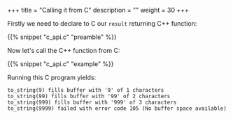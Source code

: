 +++
title = "Calling it from C"
description = ""
weight = 30
+++

Firstly we need to declare to C our `result` returning C++ function:

{{% snippet "c_api.c" "preamble" %}}

Now let's call the C++ function from C:

{{% snippet "c_api.c" "example" %}}

Running this C program yields:

```
to_string(9) fills buffer with '9' of 1 characters
to_string(99) fills buffer with '99' of 2 characters
to_string(999) fills buffer with '999' of 3 characters
to_string(9999) failed with error code 105 (No buffer space available)
```
